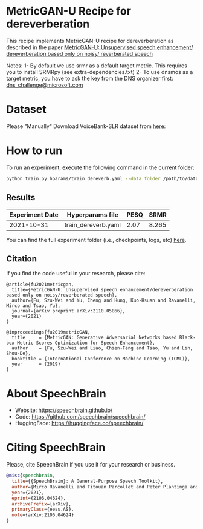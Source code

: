 # MetricGAN-U Recipe for dereverberation

This recipe implements MetricGAN-U recipe for dereverberation as described in the paper
[MetricGAN-U: Unsupervised speech enhancement/ dereverberation based only on noisy/ reverberated speech](https://arxiv.org/abs/2110.05866)

Notes:
1- By default we use srmr as a default target metric. This requires you to install SRMRpy (see extra-dependencies.txt)
2- To use dnsmos as a target metric, you have to ask the key from the DNS organizer first: dns_challenge@microsoft.com

# Dataset
Please "Manually" Download VoiceBank-SLR dataset from [here](https://bio-asplab.citi.sinica.edu.tw/Opensource.html#VB-SLR):

# How to run
To run an experiment, execute the following command in
the current folder:

```bash
python train.py hparams/train_dereverb.yaml --data_folder /path/to/data_folder
```

## Results
Experiment Date | Hyperparams file | PESQ | SRMR |
-|-|-|-|
2021-10-31 | train_dereverb.yaml | 2.07 | 8.265 |

You can find the full experiment folder (i.e., checkpoints, logs, etc) [here](https://drive.google.com/drive/folders/1CFHE3lFYyIUWAxW8Ccx3hReACQ70qdE1?usp=sharing).


## Citation

If you find the code useful in your research, please cite:

	@article{fu2021metricgan,
	  title={MetricGAN-U: Unsupervised speech enhancement/dereverberation based only on noisy/reverberated speech},
	  author={Fu, Szu-Wei and Yu, Cheng and Hung, Kuo-Hsuan and Ravanelli, Mirco and Tsao, Yu},
	  journal={arXiv preprint arXiv:2110.05866},
	  year={2021}
	}

    @inproceedings{fu2019metricGAN,
      title     = {MetricGAN: Generative Adversarial Networks based Black-box Metric Scores Optimization for Speech Enhancement},
      author    = {Fu, Szu-Wei and Liao, Chien-Feng and Tsao, Yu and Lin, Shou-De},
      booktitle = {International Conference on Machine Learning (ICML)},
      year      = {2019}
    }


# **About SpeechBrain**
- Website: https://speechbrain.github.io/
- Code: https://github.com/speechbrain/speechbrain/
- HuggingFace: https://huggingface.co/speechbrain/


# **Citing SpeechBrain**
Please, cite SpeechBrain if you use it for your research or business.

```bibtex
@misc{speechbrain,
  title={{SpeechBrain}: A General-Purpose Speech Toolkit},
  author={Mirco Ravanelli and Titouan Parcollet and Peter Plantinga and Aku Rouhe and Samuele Cornell and Loren Lugosch and Cem Subakan and Nauman Dawalatabad and Abdelwahab Heba and Jianyuan Zhong and Ju-Chieh Chou and Sung-Lin Yeh and Szu-Wei Fu and Chien-Feng Liao and Elena Rastorgueva and François Grondin and William Aris and Hwidong Na and Yan Gao and Renato De Mori and Yoshua Bengio},
  year={2021},
  eprint={2106.04624},
  archivePrefix={arXiv},
  primaryClass={eess.AS},
  note={arXiv:2106.04624}
}
```
